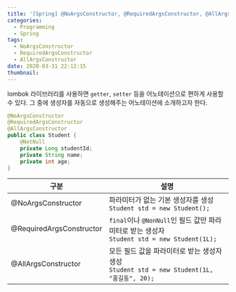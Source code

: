 ```yaml
---
title: '[Spring] @NoArgsConstructor, @RequiredArgsConstructor, @AllArgsConstructor'
categories:
  - Programming
  - Spring
tags:
  - NoArgsConstructor
  - RequiredArgsConstructor
  - AllArgsConstructor
date: 2020-03-31 22:12:15
thumbnail:
---
```

lombok 라이브러리를 사용하면 <code>getter</code>, <code>setter</code> 등을 어노테이션으로 편하게 사용할 수 있다. 그 중에 생성자를 자동으로 생성해주는 어노테이션에 소개하고자 한다.

```java
@NoArgsConstructor
@RequiredArgsConstructor
@AllArgsConstructor
public class Student {
    @NotNull
    private Long studentId;
    private String name;
    private int age;
}
```

|구분|설명|
|------|---|
|@NoArgsConstructor|파라미터가 없는 기본 생성자를 생성<br>```Student std = new Student();```|
|@RequiredArgsConstructor|<code>final</code>이나 <code>@NonNull</code>인 필드 값만 파라미터로 받는 생성자<br>```Student std = new Student(1L);```|
|@AllArgsConstructor|모든 필드 값을 파라미터로 받는 생성자 생성<br>```Student std = new Student(1L, "홍길동", 20);```|
